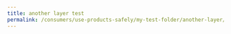 ```yaml
---
title: another layer test
permalink: /consumers/use-products-safely/my-test-folder/another-layer/test
---
```

